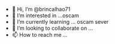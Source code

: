 - 👋 Hi, I’m @brincalhao71
- 👀 I’m interested in ...oscam
- 🌱 I’m currently learning ...
oscam sever
- 💞️ I’m looking to collaborate on ...
- 📫 How to reach me ...

<!---
brincalhao71/brincalhao71 is a ✨ special ✨ repository because its `README.md` (this file) appears on your GitHub profile.
You can click the Preview link to take a look at your changes.
--->
